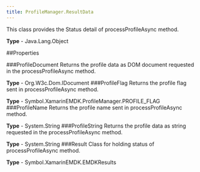 ```yaml
---
title: ProfileManager.ResultData
---
```

This class provides the Status detail of processProfileAsync method.

**Type** - Java.Lang.Object

##Properties

###ProfileDocument
Returns the profile data as DOM document requested in the processProfileAsync method.

**Type** - Org.W3c.Dom.IDocument
###ProfileFlag
Returns the profile flag sent in processProfileAsync method.

**Type** - Symbol.XamarinEMDK.ProfileManager.PROFILE_FLAG
###ProfileName
Returns the profile name sent in processProfileAsync method.

**Type** - System.String
###ProfileString
Returns the profile data as string requested in the processProfileAsync method.

**Type** - System.String
###Result
Class for holding status of processProfileAsync method.

**Type** - Symbol.XamarinEMDK.EMDKResults



